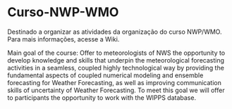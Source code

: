# Curso-NWP-WMO
Destinado a organizar as atividades da organização do curso NWP/WMO.
Para mais informações, acesse a Wiki.

Main goal of the course: Offer to meteorologists of NWS the opportunity to develop knowledge and skills that underpin the meteorological forecasting activities in a seamless, coupled highly technological way by providing the fundamental aspects of coupled numerical modeling and ensemble forecasting for Weather Forecasting, as well as improving communication skills of uncertainty of Weather Forecasting. To meet this goal we will offer to participants the opportunity to work with the WIPPS database. 
